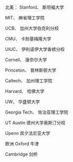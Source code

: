 北美：
Stanford、 斯坦福大学

MIT、 麻省理工学院

UCB、 加州大学伯克利分校

CMU、 卡耐基梅隆大学

UIUC、 伊利诺伊大学香槟分校

Cornell、 康奈尔大学 

Princeton、 普林斯顿大学

Caltech、 加州理工学院

Harvard、 哈佛大学

UW、 华盛顿大学

Georgia Tech、 佐治亚理工学院

UT Austin 德州大学奥斯汀分校

Upenn  宾夕法尼亚大学

欧洲
Oxford 牛津

Cambridge 剑桥

